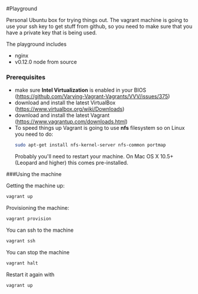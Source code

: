 #Playground

Personal Ubuntu box for trying things out. The vagrant machine is going to use your ssh key to get stuff from github, so you need to make sure that you have a private key that is being used.

The playground includes 
  * nginx
  * v0.12.0 node from source

### Prerequisites

* make sure **Intel Virtualization** is enabled in your BIOS (https://github.com/Varying-Vagrant-Vagrants/VVV/issues/375)
* download and install the latest VirtualBox (https://www.virtualbox.org/wiki/Downloads)
* download and install the latest Vagrant (https://www.vagrantup.com/downloads.html)
* To speed things up Vagrant is going to use **nfs** filesystem so on Linux you need to do:
    ```sh
    sudo apt-get install nfs-kernel-server nfs-common portmap
    ```
    Probably you'll need to restart your machine.
    On Mac OS X 10.5+ (Leopard and higher) this comes pre-installed.

###Using the machine

Getting the machine up:
```sh
vagrant up
```

Provisioning the machine:
```sh
vagrant provision
```

You can ssh to the machine
```sh
vagrant ssh
```

You can stop the machine
```sh
vagrant halt
```

Restart it again with
```sh
vagrant up